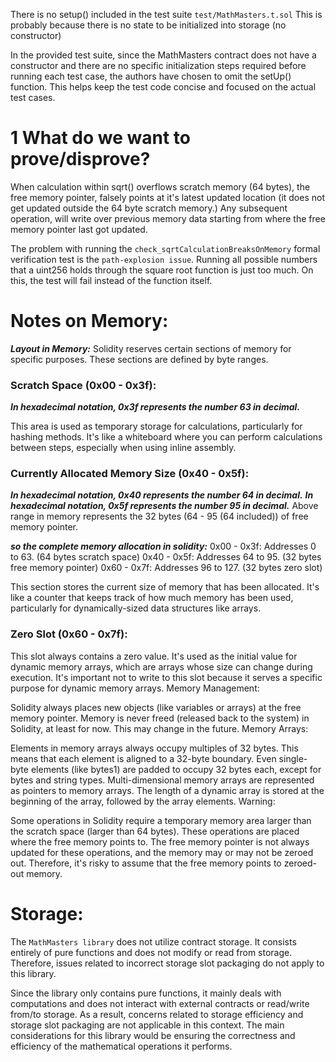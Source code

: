 There is no setup() included in the test suite `test/MathMasters.t.sol`
This is probably because there is no state to be initialized into storage
(no constructor)

In the provided test suite, since the MathMasters contract does not have a constructor and there are no specific initialization steps required before running each test case, the authors have chosen to omit the setUp() function. This helps keep the test code concise and focused on the actual test cases.

# 1 What do we want to prove/disprove?

When calculation within sqrt() overflows scratch memory (64 bytes), the free memory pointer, falsely points at it's latest updated location (it does not get updated outside the 64 byte scratch memory.) Any subsequent operation, will write over previous memory data starting from where the free memory pointer last got updated. 

The problem with running the `check_sqrtCalculationBreaksOnMemory` formal verification test is the `path-explosion issue`.
Running all possible numbers that a uint256 holds through the square root function is just too much.
On this, the test will fail instead of the function itself.

# Notes on Memory:
***Layout in Memory:***
Solidity reserves certain sections of memory for specific purposes. These sections are defined by byte ranges.

### Scratch Space (0x00 - 0x3f):
***In hexadecimal notation, 0x3f represents the number 63 in decimal.***

This area is used as temporary storage for calculations, particularly for hashing methods.
It's like a whiteboard where you can perform calculations between steps, especially when using inline assembly.
### Currently Allocated Memory Size (0x40 - 0x5f):
***In hexadecimal notation, 0x40 represents the number 64 in decimal.***
***In hexadecimal notation, 0x5f represents the number 95 in decimal.***
Above range in memory represents the 32 bytes (64 - 95 (64 included)) of free memory pointer.

***so the complete memory allocation in solidity:***
0x00 - 0x3f: Addresses 0 to 63. (64 bytes scratch space)
0x40 - 0x5f: Addresses 64 to 95. (32 bytes free memory pointer)
0x60 - 0x7f: Addresses 96 to 127. (32 bytes zero slot)


This section stores the current size of memory that has been allocated.
It's like a counter that keeps track of how much memory has been used, particularly for dynamically-sized data structures like arrays.
### Zero Slot (0x60 - 0x7f):

This slot always contains a zero value.
It's used as the initial value for dynamic memory arrays, which are arrays whose size can change during execution.
It's important not to write to this slot because it serves a specific purpose for dynamic memory arrays.
Memory Management:

Solidity always places new objects (like variables or arrays) at the free memory pointer.
Memory is never freed (released back to the system) in Solidity, at least for now. This may change in the future.
Memory Arrays:

Elements in memory arrays always occupy multiples of 32 bytes. This means that each element is aligned to a 32-byte boundary.
Even single-byte elements (like bytes1) are padded to occupy 32 bytes each, except for bytes and string types.
Multi-dimensional memory arrays are represented as pointers to memory arrays.
The length of a dynamic array is stored at the beginning of the array, followed by the array elements.
Warning:

Some operations in Solidity require a temporary memory area larger than the scratch space (larger than 64 bytes). These operations are placed where the free memory points to.
The free memory pointer is not always updated for these operations, and the memory may or may not be zeroed out. Therefore, it's risky to assume that the free memory points to zeroed-out memory.

# Storage:

The `MathMasters library` does not utilize contract storage. It consists entirely of pure functions and does not modify or read from storage. Therefore, issues related to incorrect storage slot packaging do not apply to this library.

Since the library only contains pure functions, it mainly deals with computations and does not interact with external contracts or read/write from/to storage. As a result, concerns related to storage efficiency and storage slot packaging are not applicable in this context. The main considerations for this library would be ensuring the correctness and efficiency of the mathematical operations it performs.